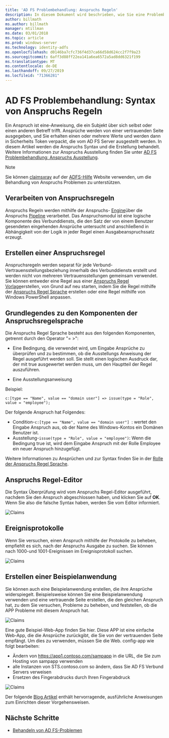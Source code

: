```yaml
---
title: 'AD FS Problembehandlung: Anspruchs Regeln'
description: In diesem Dokument wird beschrieben, wie Sie eine Problembehandlung für die Anspruchs Regel Syntax mit AD FS
author: billmath
ms.author: billmath
manager: mtillman
ms.date: 03/01/2018
ms.topic: article
ms.prod: windows-server
ms.technology: identity-adfs
ms.openlocfilehash: d0146ba7cfc736f4d37ca66d58d624cc2f7f9a23
ms.sourcegitcommit: 6aff3d88ff22ea141a6ea6572a5ad8dd6321f199
ms.translationtype: MT
ms.contentlocale: de-DE
ms.lasthandoff: 09/27/2019
ms.locfileid: "71366281"
---
```

# <a name="ad-fs-troubleshooting---claims-rules-syntax"></a>AD FS Problembehandlung: Syntax von Anspruchs Regeln
Ein Anspruch ist eine-Anweisung, die ein Subjekt über sich selbst oder einen anderen Betreff trifft.  Ansprüche werden von einer vertrauenden Seite ausgegeben, und Sie erhalten einen oder mehrere Werte und werden dann in Sicherheits Token verpackt, die vom AD FS Server ausgestellt werden.  In diesem Artikel werden die Anspruchs Syntax und die Erstellung behandelt.  Weitere Informationen zur Anspruchs Ausstellung finden Sie unter [AD FS Problembehandlung: Anspruchs Ausstellung](ad-fs-tshoot-claims-issuance.md).

>[!NOTE]  
>Sie können [claimsxray](https://adfshelp.microsoft.com/ClaimsXray/TokenRequest) auf der [ADFS-Hilfe](https://adfshelp.microsoft.com) Website verwenden, um die Behandlung von Anspruchs Problemen zu unterstützen.   

## <a name="how-claim-rules-are-processed"></a>Verarbeiten von Anspruchsregeln
Anspruchs Regeln werden mithilfe der Anspruchs- [Engine](../../ad-fs/technical-reference/The-Role-of-the-Claims-Engine.md)über die Anspruchs [Pipeline](../../ad-fs/technical-reference/The-Role-of-the-Claims-Pipeline.md) verarbeitet. Das Anspruchsmodul ist eine logische Komponente des Verbunddiensts, die den Satz der von einem Benutzer gesendeten eingehenden Ansprüche untersucht und anschließend in Abhängigkeit von der Logik in jeder Regel einen Ausgabeanspruchssatz erzeugt.

## <a name="how-to-create-a-claim-rule"></a>Erstellen einer Anspruchsregel
Anspruchsregeln werden separat für jede Verbund-Vertrauensstellungsbeziehung innerhalb des Verbunddiensts erstellt und werden nicht von mehreren Vertrauensstellungen gemeinsam verwendet. Sie können entweder eine Regel aus einer [Anspruchs Regel Vorlage](../../ad-fs/technical-reference/determine-the-type-of-claim-rule-template-to-use.md)erstellen, von Grund auf neu starten, indem Sie die Regel mithilfe der [Anspruchs Regel Sprache](../../ad-fs/technical-reference/when-to-use-a-custom-claim-rule.md) erstellen oder eine Regel mithilfe von Windows PowerShell anpassen.

## <a name="understanding-the-components-of-the-claim-rule-language"></a>Grundlegendes zu den Komponenten der Anspruchsregelsprache
Die Anspruchs Regel Sprache besteht aus den folgenden Komponenten, getrennt durch den Operator "= >":

- Eine Bedingung, die verwendet wird, um Eingabe Ansprüche zu überprüfen und zu bestimmen, ob die Ausstellungs Anweisung der Regel ausgeführt werden soll.  Sie stellt einen logischen Ausdruck dar, der mit true ausgewertet werden muss, um den Hauptteil der Regel auszuführen.

- Eine Ausstellungsanweisung

Beispiel:

```c:[type == "Name", value == "domain user"] => issue(type = "Role", value = "employee");``` 

Der folgende Anspruch hat Folgendes:
- Condition-`c:[type == "Name", value == "domain user"] `: wertet den Eingabe Anspruch aus, ob der Name des Windows-Kontos ein Domänen Benutzer ist.
- Ausstellung-`issue(type = "Role", value = "employee")`: Wenn die Bedingung true ist, wird dem Eingabe Anspruch mit der Rolle Employee ein neuer Anspruch hinzugefügt.

Weitere Informationen zu Ansprüchen und zur Syntax finden Sie in der [Rolle der Anspruchs Regel Sprache](../../ad-fs/technical-reference/the-role-of-the-claim-rule-language.md).

## <a name="claims-rule-editor"></a>Anspruchs Regel-Editor
Die Syntax Überprüfung wird vom Anspruchs Regel-Editor ausgeführt, nachdem Sie den Anspruch abgeschlossen haben, und klicken Sie auf **OK**.  Wenn Sie also die falsche Syntax haben, werden Sie vom Editor informiert.

![Claims](media/ad-fs-tshoot-claims/claims1.png)

## <a name="event-logs"></a>Ereignisprotokolle
Wenn Sie versuchen, einen Anspruch mithilfe der Protokolle zu beheben, empfiehlt es sich, nach der Anspruchs Ausgabe zu suchen.  Sie können nach 1000-und 1001-Ereignissen im Ereignisprotokoll suchen.

![Claims](media/ad-fs-tshoot-claims/claims2.png)

## <a name="creating-a-sample-application"></a>Erstellen einer Beispielanwendung
Sie können auch eine Beispielanwendung erstellen, die ihre Ansprüche widerspiegelt.  Beispielsweise können Sie eine Beispielanwendung verwenden und eine vertrauende Seite erstellen, die den gleichen Anspruch hat, zu dem Sie versuchen, Probleme zu beheben, und feststellen, ob die APP Probleme mit diesem Anspruch hat.

![Claims](media/ad-fs-tshoot-claims/claim4.png)

Eine gute Beispiel-Web-App finden Sie hier.  Diese APP ist eine einfache Web-App, die die Ansprüche zurückgibt, die Sie von der vertrauenden Seite empfängt.  Um dies zu verwenden, müssen Sie die Web. config-app wie folgt bearbeiten:
- Ändern von https://app1.contoso.com/sampapp in die URL, die Sie zum Hosting von sampapp verwenden
- alle Instanzen von STS.contoso.com so ändern, dass Sie AD FS Verbund Servers verweisen
- Ersetzen des Fingerabdrucks durch Ihren Fingerabdruck

![Claims](media/ad-fs-tshoot-claims/claims3.png)

Der folgende [Blog Artikel](https://blogs.technet.microsoft.com/tangent_thoughts/2015/02/20/install-and-configure-a-simple-net-4-5-sample-federated-application-samapp/) enthält hervorragende, ausführliche Anweisungen zum Einrichten dieser Vorgehensweisen.

## <a name="next-steps"></a>Nächste Schritte

- [Behandeln von AD FS-Problemen](ad-fs-tshoot-overview.md)